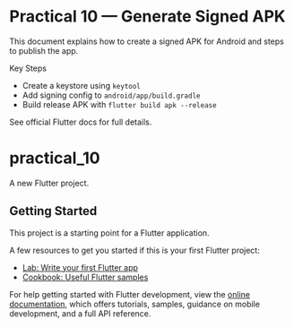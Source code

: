 # Practical 10 — Generate Signed APK

This document explains how to create a signed APK for Android and steps to publish the app.

Key Steps
- Create a keystore using `keytool`
- Add signing config to `android/app/build.gradle`
- Build release APK with `flutter build apk --release`

See official Flutter docs for full details.
# practical_10

A new Flutter project.

## Getting Started

This project is a starting point for a Flutter application.

A few resources to get you started if this is your first Flutter project:

- [Lab: Write your first Flutter app](https://docs.flutter.dev/get-started/codelab)
- [Cookbook: Useful Flutter samples](https://docs.flutter.dev/cookbook)

For help getting started with Flutter development, view the
[online documentation](https://docs.flutter.dev/), which offers tutorials,
samples, guidance on mobile development, and a full API reference.
